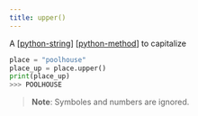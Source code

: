 ```yaml
---
title: upper()
---
```


A [[python-string]] [[python-method]] to capitalize

```python
place = "poolhouse"
place_up = place.upper()
print(place_up)
>>> POOLHOUSE
```

> **Note**: Symboles and numbers are ignored.

[//begin]: # "Autogenerated link references for markdown compatibility"
[python-string]: python-string.md "String in python"
[python-method]: python-method.md "Python Method"
[//end]: # "Autogenerated link references"
